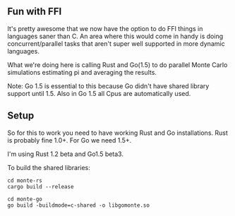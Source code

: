 Fun with FFI
------------

It's pretty awesome that we now have the option to do FFI things in languages
saner than C. An area where this would come in handy is doing concurrent/parallel
tasks that aren't super well supported in more dynamic languages.

What we're doing here is calling Rust and Go(1.5) to do parallel Monte Carlo
simulations estimating pi and averaging the results.

Note: Go 1.5 is essential to this because Go didn't have shared library support
until 1.5. Also in Go 1.5 all Cpus are automatically used.

## Setup

So for this to work you need to have working Rust and Go installations. Rust
is probably fine 1.0+. For Go we need 1.5+.

I'm using Rust 1.2 beta and Go1.5 beta3.

To build the shared libraries:

```
cd monte-rs
cargo build --release
```

```
cd monte-go
go build -buildmode=c-shared -o libgomonte.so
```
